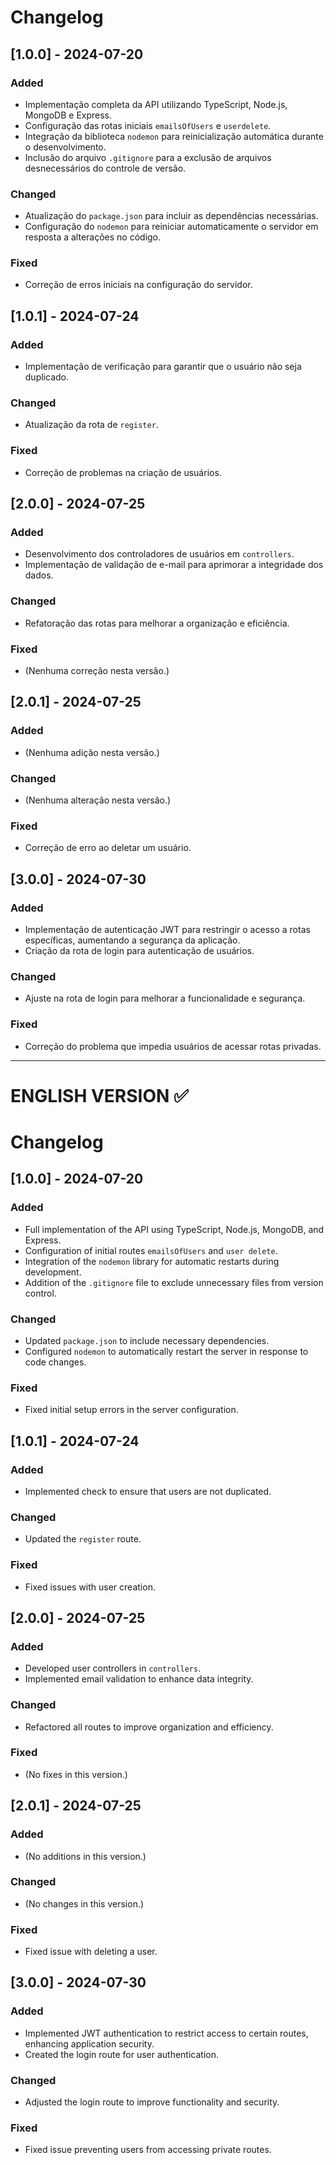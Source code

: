 # Changelog

## [1.0.0] - 2024-07-20

### Added

- Implementação completa da API utilizando TypeScript, Node.js, MongoDB e Express.
- Configuração das rotas iniciais `emailsOfUsers` e `userdelete`.
- Integração da biblioteca `nodemon` para reinicialização automática durante o desenvolvimento.
- Inclusão do arquivo `.gitignore` para a exclusão de arquivos desnecessários do controle de versão.

### Changed

- Atualização do `package.json` para incluir as dependências necessárias.
- Configuração do `nodemon` para reiniciar automaticamente o servidor em resposta a alterações no código.

### Fixed

- Correção de erros iniciais na configuração do servidor.

## [1.0.1] - 2024-07-24

### Added

- Implementação de verificação para garantir que o usuário não seja duplicado.

### Changed

- Atualização da rota de `register`.

### Fixed

- Correção de problemas na criação de usuários.

## [2.0.0] - 2024-07-25

### Added

- Desenvolvimento dos controladores de usuários em `controllers`.
- Implementação de validação de e-mail para aprimorar a integridade dos dados.

### Changed

- Refatoração das rotas para melhorar a organização e eficiência.

### Fixed

- (Nenhuma correção nesta versão.)

## [2.0.1] - 2024-07-25

### Added

- (Nenhuma adição nesta versão.)

### Changed

- (Nenhuma alteração nesta versão.)

### Fixed

- Correção de erro ao deletar um usuário.

## [3.0.0] - 2024-07-30

### Added

- Implementação de autenticação JWT para restringir o acesso a rotas específicas, aumentando a segurança da aplicação.
- Criação da rota de login para autenticação de usuários.

### Changed

- Ajuste na rota de login para melhorar a funcionalidade e segurança.

### Fixed

- Correção do problema que impedia usuários de acessar rotas privadas.

---

<h1>ENGLISH VERSION ✅</h1>

# Changelog

## [1.0.0] - 2024-07-20

### Added

- Full implementation of the API using TypeScript, Node.js, MongoDB, and Express.
- Configuration of initial routes `emailsOfUsers` and `user delete`.
- Integration of the `nodemon` library for automatic restarts during development.
- Addition of the `.gitignore` file to exclude unnecessary files from version control.

### Changed

- Updated `package.json` to include necessary dependencies.
- Configured `nodemon` to automatically restart the server in response to code changes.

### Fixed

- Fixed initial setup errors in the server configuration.

## [1.0.1] - 2024-07-24

### Added

- Implemented check to ensure that users are not duplicated.

### Changed

- Updated the `register` route.

### Fixed

- Fixed issues with user creation.

## [2.0.0] - 2024-07-25

### Added

- Developed user controllers in `controllers`.
- Implemented email validation to enhance data integrity.

### Changed

- Refactored all routes to improve organization and efficiency.

### Fixed

- (No fixes in this version.)

## [2.0.1] - 2024-07-25

### Added

- (No additions in this version.)

### Changed

- (No changes in this version.)

### Fixed

- Fixed issue with deleting a user.

## [3.0.0] - 2024-07-30

### Added

- Implemented JWT authentication to restrict access to certain routes, enhancing application security.
- Created the login route for user authentication.

### Changed

- Adjusted the login route to improve functionality and security.

### Fixed

- Fixed issue preventing users from accessing private routes.
